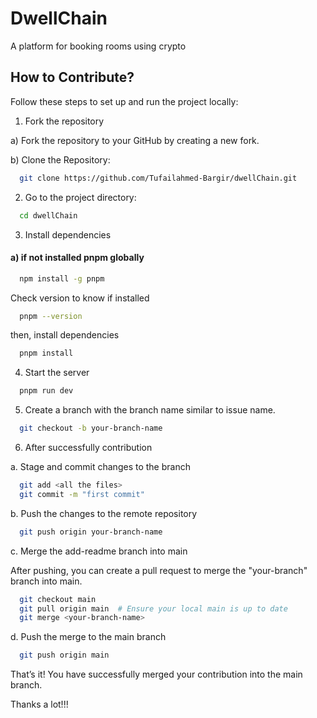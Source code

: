# DwellChain

A platform for booking rooms using crypto


## How to Contribute?

Follow these steps to set up and run the project locally:

1. Fork the repository

a) Fork the repository to your GitHub by creating a new fork.

b) Clone the Repository:

```bash
  git clone https://github.com/Tufailahmed-Bargir/dwellChain.git
```

2. Go to the project directory:

```bash
  cd dwellChain
```

3. Install dependencies

#### a) if not installed pnpm globally
```bash
  npm install -g pnpm
```

Check version to know if installed
```bash
  pnpm --version
```

then, install dependencies
```bash
  pnpm install
```

4. Start the server

```bash
  pnpm run dev
```

5. Create a branch with the branch name similar to issue name.

```bash
  git checkout -b your-branch-name
```

6. After successfully contribution

a. Stage and commit changes to the branch
```bash
  git add <all the files>
  git commit -m "first commit"
```

b. Push the changes to the remote repository
```bash
  git push origin your-branch-name
```

c. Merge the add-readme branch into main

After pushing, you can create a pull request to merge the "your-branch" branch into main.
```bash
  git checkout main
  git pull origin main  # Ensure your local main is up to date
  git merge <your-branch-name>
```
d. Push the merge to the main branch
```bash
  git push origin main
```

That’s it! You have successfully merged your contribution into the main branch. 

Thanks a lot!!!

